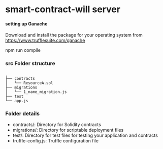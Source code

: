 # smart-contract-will server


#### setting up Ganache

Download and install the package for your operating system from https://www.trufflesuite.com/ganache



npm run compile

### src Folder structure
```
.
├── contracts
│   └── ResourceA.sol
├── migrations
│   └── 1_name_migration.js
├── test
└── app.js
```

### Folder details
- contracts/: Directory for Solidity contracts
- migrations/: Directory for scriptable deployment files
- test/: Directory for test files for testing your application and contracts
- truffle-config.js: Truffle configuration file
